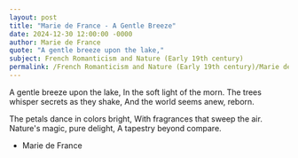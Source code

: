 ```yaml
---
layout: post
title: "Marie de France - A Gentle Breeze"
date: 2024-12-30 12:00:00 -0000
author: Marie de France
quote: "A gentle breeze upon the lake,"
subject: French Romanticism and Nature (Early 19th century)
permalink: /French Romanticism and Nature (Early 19th century)/Marie de France/Marie de France - A Gentle Breeze
---
```


A gentle breeze upon the lake,
In the soft light of the morn.
The trees whisper secrets as they shake,
And the world seems anew, reborn.

The petals dance in colors bright,
With fragrances that sweep the air.
Nature's magic, pure delight,
A tapestry beyond compare.

- Marie de France
